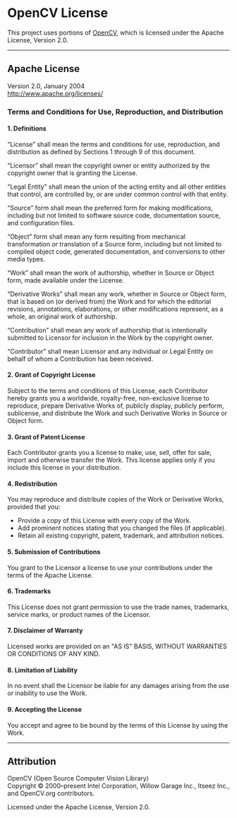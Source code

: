 # OpenCV License

This project uses portions of [OpenCV](https://opencv.org/), which is licensed under the Apache License, Version 2.0.

---

## Apache License

Version 2.0, January 2004  
http://www.apache.org/licenses/

### Terms and Conditions for Use, Reproduction, and Distribution

#### 1. Definitions

“License” shall mean the terms and conditions for use, reproduction, and distribution as defined by Sections 1 through 9 of this document.

“Licensor” shall mean the copyright owner or entity authorized by the copyright owner that is granting the License.

“Legal Entity” shall mean the union of the acting entity and all other entities that control, are controlled by, or are under common control with that entity.

“Source” form shall mean the preferred form for making modifications, including but not limited to software source code, documentation source, and configuration files.

“Object” form shall mean any form resulting from mechanical transformation or translation of a Source form, including but not limited to compiled object code, generated documentation, and conversions to other media types.

“Work” shall mean the work of authorship, whether in Source or Object form, made available under the License.

“Derivative Works” shall mean any work, whether in Source or Object form, that is based on (or derived from) the Work and for which the editorial revisions, annotations, elaborations, or other modifications represent, as a whole, an original work of authorship.

“Contribution” shall mean any work of authorship that is intentionally submitted to Licensor for inclusion in the Work by the copyright owner.

“Contributor” shall mean Licensor and any individual or Legal Entity on behalf of whom a Contribution has been received.

#### 2. Grant of Copyright License

Subject to the terms and conditions of this License, each Contributor hereby grants you a worldwide, royalty-free, non-exclusive license to reproduce, prepare Derivative Works of, publicly display, publicly perform, sublicense, and distribute the Work and such Derivative Works in Source or Object form.

#### 3. Grant of Patent License

Each Contributor grants you a license to make, use, sell, offer for sale, import and otherwise transfer the Work. This license applies only if you include this license in your distribution.

#### 4. Redistribution

You may reproduce and distribute copies of the Work or Derivative Works, provided that you:

- Provide a copy of this License with every copy of the Work.
- Add prominent notices stating that you changed the files (if applicable).
- Retain all existing copyright, patent, trademark, and attribution notices.

#### 5. Submission of Contributions

You grant to the Licensor a license to use your contributions under the terms of the Apache License.

#### 6. Trademarks

This License does not grant permission to use the trade names, trademarks, service marks, or product names of the Licensor.

#### 7. Disclaimer of Warranty

Licensed works are provided on an "AS IS" BASIS, WITHOUT WARRANTIES OR CONDITIONS OF ANY KIND.

#### 8. Limitation of Liability

In no event shall the Licensor be liable for any damages arising from the use or inability to use the Work.

#### 9. Accepting the License

You accept and agree to be bound by the terms of this License by using the Work.

---

## Attribution

OpenCV (Open Source Computer Vision Library)  
Copyright © 2000–present Intel Corporation, Willow Garage Inc., Itseez Inc., and OpenCV.org contributors.

Licensed under the Apache License, Version 2.0.
